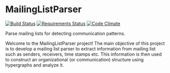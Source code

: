 # MailingListParser

[![Build Status](https://travis-ci.org/achyudhk/Mailing-List-Network-Analyzer.svg?branch=development)](https://travis-ci.org/achyudhk/Mailing-List-Network-Analyzer)
[![Requirements Status](https://requires.io/github/achyudhk/Mailing-List-Network-Analyzer/requirements.svg?branch=development)](https://requires.io/github/achyudhk/Mailing-List-Network-Analyzer/requirements/?branch=development)
[![Code Climate](https://codeclimate.com/github/achyudhk/Mailing-List-Network-Analyzer/badges/gpa.svg)](https://codeclimate.com/github/achyudhk/Mailing-List-Network-Analyzer)

Parse mailing lists for detecting communication patterns.

Welcome to the MailingListParser project! The main objective of this project is to develop a mailing list parser to extract information from mailing list such as senders, receivers, time stamps etc. This information is then used to construct an organizational (or communication) structure using hypergraphs and analyze it.
